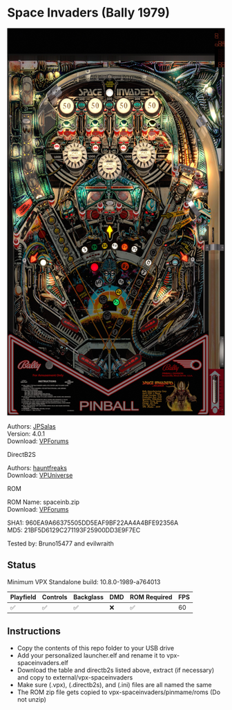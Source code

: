 # Space Invaders (Bally 1979)

![Table Preview](https://github.com/evilwraith/vpx-images/blob/main/vpx-spaceinvaders.jpg)

Authors: [JPSalas](https://www.vpforums.org/index.php?showuser=277)  
Version: 4.0.1  
Download: [VPForums](https://www.vpforums.org/index.php?app=downloads&showfile=14363)

DirectB2S

Authors: [hauntfreaks](https://vpuniverse.com/profile/5216-hauntfreaks/)  
Download: [VPUniverse](https://vpuniverse.com/files/file/13287-space-invaders-bally-1979/)

ROM

ROM Name: spaceinb.zip  
Download: [VPForums](https://www.vpforums.org/index.php?app=downloads&showfile=687)  

SHA1: 960EA9A66375505DD5EAF9BF22AA4A4BFE92356A  
MD5:  21BF5D6129C271193F25900DD3E9F7EC 

Tested by: Bruno15477 and evilwraith

## Status 

Minimum VPX Standalone build: 10.8.0-1989-a764013

| Playfield | Controls | Backglass | DMD | ROM Required | FPS | 
|-----------|----------|-----------|-----|--------------|-----|
| :white_check_mark: | :white_check_mark: | :white_check_mark: | :x: | :white_check_mark: | 60 |

## Instructions

- Copy the contents of this repo folder to your USB drive
- Add your personalized launcher.elf and rename it to vpx-spaceinvaders.elf
- Download the table and directb2s listed above, extract (if necessary) and copy to external/vpx-spaceinvaders
- Make sure (.vpx), (.directb2s), and (.ini) files are all named the same
- The ROM zip file gets copied to vpx-spaceinvaders/pinmame/roms (Do not unzip)
